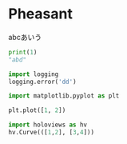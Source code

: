 # Pheasant

abcあいう

```python
print(1)
"abd"
```

```python
import logging
logging.error('dd')
```

```python
import matplotlib.pyplot as plt
```

```python
plt.plot([1, 2])
```

```python
import holoviews as hv
hv.Curve(([1,2], [3,4]))
```
